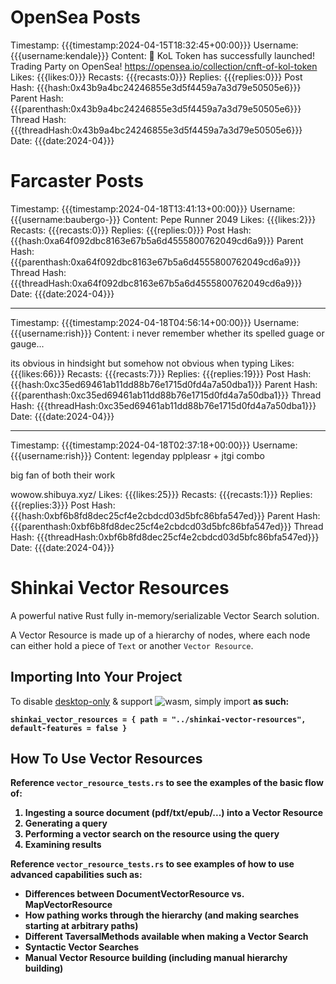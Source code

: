 # OpenSea Posts
Timestamp: {{{timestamp:2024-04-15T18:32:45+00:00}}}
Username: {{{username:kendale}}}
Content: 🚀 KoL Token has successfully launched! Trading Party on OpenSea!
https://opensea.io/collection/cnft-of-kol-token
Likes: {{{likes:0}}}
Recasts: {{{recasts:0}}}
Replies: {{{replies:0}}}
Post Hash: {{{hash:0x43b9a4bc24246855e3d5f4459a7a3d79e50505e6}}}
Parent Hash: {{{parenthash:0x43b9a4bc24246855e3d5f4459a7a3d79e50505e6}}}
Thread Hash: {{{threadHash:0x43b9a4bc24246855e3d5f4459a7a3d79e50505e6}}}
Date: {{{date:2024-04}}}

# Farcaster Posts
Timestamp: {{{timestamp:2024-04-18T13:41:13+00:00}}}
Username: {{{username:baubergo-}}}
Content: Pepe Runner 2049
Likes: {{{likes:2}}}
Recasts: {{{recasts:0}}}
Replies: {{{replies:0}}}
Post Hash: {{{hash:0xa64f092dbc8163e67b5a6d4555800762049cd6a9}}}
Parent Hash: {{{parenthash:0xa64f092dbc8163e67b5a6d4555800762049cd6a9}}}
Thread Hash: {{{threadHash:0xa64f092dbc8163e67b5a6d4555800762049cd6a9}}}
Date: {{{date:2024-04}}}

---

Timestamp: {{{timestamp:2024-04-18T04:56:14+00:00}}}
Username: {{{username:rish}}}
Content: i never remember whether its spelled guage or gauge... 

its obvious in hindsight but somehow not obvious when typing
Likes: {{{likes:66}}}
Recasts: {{{recasts:7}}}
Replies: {{{replies:19}}}
Post Hash: {{{hash:0xc35ed69461ab11dd88b76e1715d0fd4a7a50dba1}}}
Parent Hash: {{{parenthash:0xc35ed69461ab11dd88b76e1715d0fd4a7a50dba1}}}
Thread Hash: {{{threadHash:0xc35ed69461ab11dd88b76e1715d0fd4a7a50dba1}}}
Date: {{{date:2024-04}}}

---

Timestamp: {{{timestamp:2024-04-18T02:37:18+00:00}}}
Username: {{{username:rish}}}
Content: legenday pplpleasr + jtgi combo

big fan of both their work

wowow.shibuya.xyz/
Likes: {{{likes:25}}}
Recasts: {{{recasts:1}}}
Replies: {{{replies:3}}}
Post Hash: {{{hash:0xbf6b8fd8dec25cf4e2cbdcd03d5bfc86bfa547ed}}}
Parent Hash: {{{parenthash:0xbf6b8fd8dec25cf4e2cbdcd03d5bfc86bfa547ed}}}
Thread Hash: {{{threadHash:0xbf6b8fd8dec25cf4e2cbdcd03d5bfc86bfa547ed}}}
Date: {{{date:2024-04}}}


# Shinkai Vector Resources

A powerful native Rust fully in-memory/serializable Vector Search solution.

A Vector Resource is made up of a hierarchy of nodes, where each node can either hold a piece of `Text` or another `Vector Resource`.

## Importing Into Your Project

To disable [desktop-only](https://www.shinkai.com/) & support ![wasm](https://upload.wikimedia.org/wikipedia/commons/thumb/1/1f/WebAssembly_Logo.svg/1200px-WebAssembly_Logo.svg.png), simply import <b>as such<b>:

```
shinkai_vector_resources = { path = "../shinkai-vector-resources", default-features = false }
```

## How To Use Vector Resources

Reference `vector_resource_tests.rs` to see the examples of the basic flow of:

1. Ingesting a source document (pdf/txt/epub/...) into a Vector Resource
2. Generating a query
3. Performing a vector search on the resource using the query
4. Examining results

Reference `vector_resource_tests.rs` to see examples of how to use advanced capabilities such as:

- Differences between DocumentVectorResource vs. MapVectorResource
- How pathing works through the hierarchy (and making searches starting at arbitrary paths)
- Different TaversalMethods available when making a Vector Search
- Syntactic Vector Searches
- Manual Vector Resource building (including manual hierarchy building)
